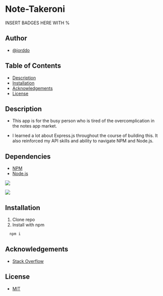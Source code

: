 # Note-Takeroni

INSERT BADGES HERE WITH %

## Author

- [@jorddo](https://github.com/jorddo)

## Table of Contents

- [Description](#description)
- [Installation](#installation)
- [Acknowledgements](#acknowledgements)
- [License](#license)

## Description

- This app is for the busy person who is tired of the overcomplication in the notes app market.

- I learned a lot about Express.js throughout the course of building this. It also reinforced my API skills and ability to navigate NPM and Node.js.

## Dependencies

- [NPM]()
- [Node.js]()

![](https://user-images.githubusercontent.com/94631019/160246070-220d552f-e255-4305-ac8c-39eaf6cc7e48.png)

![](https://user-images.githubusercontent.com/94631019/160245885-321afb17-a11d-4ad6-9b71-fb36d0365084.png)

## Installation

1.  Clone repo
2.  Install with npm

```bash
  npm i
```

## Acknowledgements

- [Stack Overflow](https://stackoverflow.com/)

## License

- [MIT](https://opensource.org/licenses/MIT)

